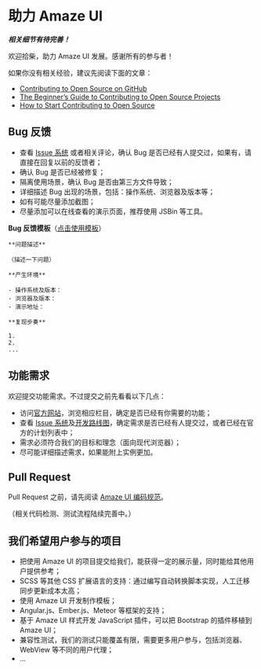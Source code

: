 # 助力 Amaze UI

***相关细节有待完善！***

欢迎拾柴，助力 Amaze UI 发展。感谢所有的参与者！

如果你没有相关经验，建议先阅读下面的文章：

- [Contributing to Open Source on GitHub](https://guides.github.com/activities/contributing-to-open-source/)
- [The Beginner’s Guide to Contributing to Open Source Projects](http://blog.newrelic.com/2014/05/05/open-source_gettingstarted/)
- [How to Start Contributing to Open Source](http://www.developer.com/open/how-to-start-contributing-to-open-source.html)

## Bug 反馈

- 查看 [Issue
系统](https://github.com/allmobilize/amazeui/issues/new?title=Bug%3A%20&body=**%E9%97%AE%E9%A2%98%E6%8F%8F%E8%BF%B0**%0A%0A%EF%BC%88%E6%8F%8F%E8%BF%B0%E4%B8%80%E4%B8%8B%E9%97%AE%E9%A2%98%EF%BC%89%0A%0A**%E4%BA%A7%E7%94%9F%E7%8E%AF%E5%A2%83**%0A%0A-%20%E6%93%8D%E4%BD%9C%E7%B3%BB%E7%BB%9F%E5%8F%8A%E7%89%88%E6%9C%AC%EF%BC%9A%0A-%20%E6%B5%8F%E8%A7%88%E5%99%A8%E5%8F%8A%E7%89%88%E6%9C%AC%EF%BC%9A%0A-%20%E6%BC%94%E7%A4%BA%E5%9C%B0%E5%9D%80%EF%BC%9A%0A%0A**%E5%A4%8D%E7%8E%B0%E6%AD%A5%E5%A5%8F**%0A%0A1.%20%0A2.%20%0A...) 或者相关评论，确认 Bug
是否已经有人提交过，如果有，请直接在回复以前的反馈者；
- 确认 Bug 是否已经被修复；
- 隔离使用场景，确认 Bug 是否由第三方文件导致；
- 详细描述 Bug 出现的场景，包括：操作系统、浏览器及版本等；
- 如有可能尽量添加截图；
- 尽量添加可以在线查看的演示页面，推荐使用 JSBin 等工具。

**Bug 反馈模板**（[点击使用模板](https://github.com/allmobilize/amazeui/issues/new?title=Bug%3A%20&body=**%E9%97%AE%E9%A2%98%E6%8F%8F%E8%BF%B0**%0A%0A%EF%BC%88%E6%8F%8F%E8%BF%B0%E4%B8%80%E4%B8%8B%E9%97%AE%E9%A2%98%EF%BC%89%0A%0A**%E4%BA%A7%E7%94%9F%E7%8E%AF%E5%A2%83**%0A%0A-%20%E6%93%8D%E4%BD%9C%E7%B3%BB%E7%BB%9F%E5%8F%8A%E7%89%88%E6%9C%AC%EF%BC%9A%0A-%20%E6%B5%8F%E8%A7%88%E5%99%A8%E5%8F%8A%E7%89%88%E6%9C%AC%EF%BC%9A%0A-%20%E6%BC%94%E7%A4%BA%E5%9C%B0%E5%9D%80%EF%BC%9A%0A%0A**%E5%A4%8D%E7%8E%B0%E6%AD%A5%E5%A5%8F**%0A%0A1.%20%0A2.%20%0A...)）

```
**问题描述**

（描述一下问题）

**产生环境**

- 操作系统及版本：
- 浏览器及版本：
- 演示地址：

**复现步奏**

1.
2.
...
```

## 功能需求

欢迎提交功能需求。不过提交之前先看看以下几点：

- 访问[官方网站](http://amazeui.org/)，浏览相应栏目，确定是否已经有你需要的功能；
- 查看 [Issue
系统](https://github.com/allmobilize/amazeui/issues)及[开发路线图](https://github.com/allmobilize/amazeui/wiki/Roadmap)，确定需求是否已经有人提交过，或者已经在官方的计划列表中；
- 需求必须符合我们的目标和理念（面向现代浏览器）；
- 尽可能详细描述需求，如果能附上实例更加。

## Pull Request

Pull Request 之前，请先阅读 [Amaze UI 编码规范](https://github.com/allmobilize/amazeui/wiki/Style-Guide)。

（相关代码检测、测试流程陆续完善中。）


## 我们希望用户参与的项目

- 把使用 Amaze UI 的项目提交给我们，能获得一定的展示量，同时能给其他用户提供参考；
- SCSS 等其他 CSS 扩展语言的支持：通过编写自动转换脚本实现，人工迁移同步更新成本太高；
- 使用 Amaze UI 开发制作模板；
- Angular.js、Ember.js、Meteor 等框架的支持；
- 基于 Amaze UI 样式开发 JavaScript 插件，可以把 Bootstrap 的插件移植到 Amaze UI；
- 兼容性测试，我们的测试只能覆盖有限，需要更多用户参与，包括浏览器、WebView 等不同的用户代理；
- ...
